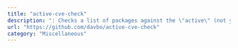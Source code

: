 ```yaml
---
title: "active-cve-check"
description: ": Checks a list of packages against the \"active\" (not yet patched) CVE's as listed in the Ubuntu CVE Tracker."
url: "https://github.com/davbo/active-cve-check"
category: "Miscellaneous"
---
```

